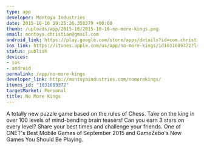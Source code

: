 ```yaml
--- 
type: app
developer: Montoya Industries
date: 2015-10-16 19:25:26.358379 +00:00
thumb: /uploads/app/2015-10/2015-10-16-no-more-kings.png
email: montoya.christian@gmail.com
android_link: https://play.google.com/store/apps/details?id=com.christianmontoya.nomorekings
ios_link: https://itunes.apple.com/us/app/no-more-kings/id1031089372?ls=1&mt=8
status: publish
devices: 
- ios
- android
permalink: /app/no-more-kings
developer_link: http://montoyaindustries.com/nomorekings/
itunes_id: "1031089372"
targetMarket: Personal
title: No More Kings
---
```


A totally new puzzle game based on the rules of Chess. Take on the king in over 100 levels of mind-bending brain teasers! Can you earn 3 stars on every level? Share your best times and challenge your friends. One of CNET's Best Mobile Games of September 2015 and GameZebo's New Games You Should Be Playing.
